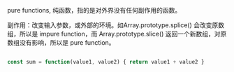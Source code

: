 
pure functions, 纯函数，指的是对外界没有任何副作用的函数。

副作用：改变输入参数，或外部的环境。如Array.prototype.splice() 会改变原数组，所以是 impure function，而 Array.prototype.slice() 返回一个新数组，对原数组没有影响，所以是 pure function。

```javascript

const sum = function(value1, value2) { return value1 + value2 }

```
